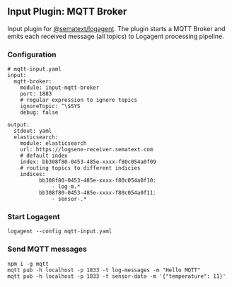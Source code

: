 ## Input Plugin: MQTT Broker

Input plugin for [@sematext/logagent](http://sematext.com/logagent/). The plugin starts a MQTT Broker and emits each received message (all topics) to Logagent processing pipeline.  

### Configuration

```
# mqtt-input.yaml
input:
  mqtt-broker:
    module: input-mqtt-broker
    port: 1883
    # regular expression to ignore topics
    ignoreTopic: ^\$SYS
    debug: false

output:
  stdout: yaml
  elasticsearch: 
    module: elasticsearch
    url: https://logsene-receiver.sematext.com
    # default index 
    index: bb308f80-0453-485e-xxxx-f80c054a0f09
    # routing topics to different indicies
    indices:
          bb308f80-0453-485e-xxxx-f80c054a0f10:
              - log-m.*
          bb308f80-0453-485e-xxxx-f80c054a0f11:
              - sensor-.*

```

### Start Logagent

```
logagent --config mqtt-input.yaml
```

### Send MQTT messages

```
npm i -g mqtt
mqtt pub -h localhost -p 1833 -t log-messages -m "Hello MQTT"
mqtt pub -h localhost -p 1833 -t sensor-data -m '{"temperature": 11}'
```
